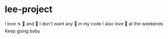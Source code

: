 # lee-project
I love :coffee: :pizza: and :dancer:
I don't want any 🐊 in my code
I also love :beer: at the weekends
Keep going baby

